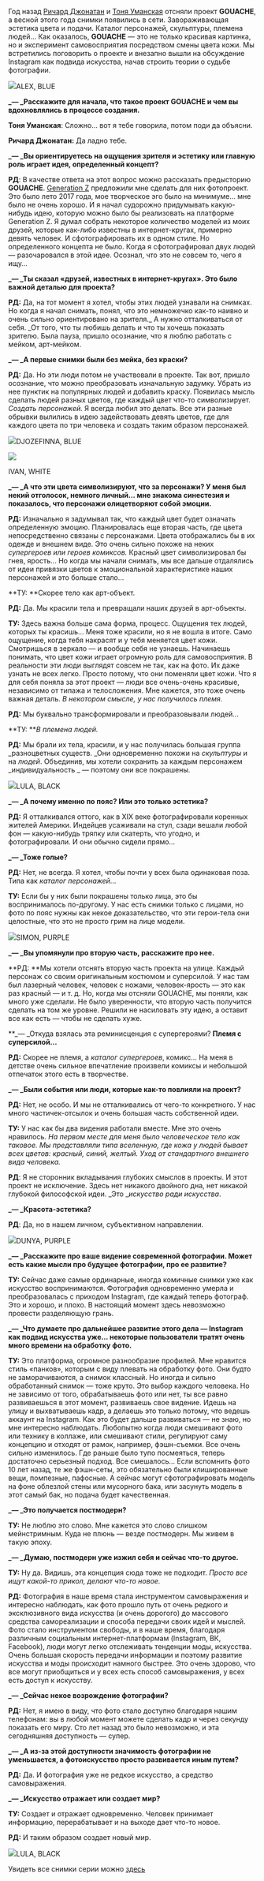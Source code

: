 Год назад [Ричард Джонатан](https://www.instagram.com/richard_jonathan_miles/) и [Тоня Уманская](https://www.instagram.com/umanskayat/) отсняли проект **GOUACHE**, а весной этого года снимки появились в сети. Завораживающая эстетика цвета и подачи. Каталог персонажей, скульптуры, племена людей… Как оказалось, **GOUACHE** — это не только красивая картинка, но и эксперимент самовосприятия посредством смены цвета кожи. Мы встретились поговорить о проекте и внезапно вышли на обсуждение Instagram как подвида искусства, начав строить теории о судьбе фотографии.

![](https://assets.discours.io/unsafe/900x/production/image/98a43d60-a54f-11e8-bfc7-9b5979ddfe3f.jpeg)ALEX, BLUE

**_— _Расскажите для начала, что такое проект **GOUACHE** и чем вы вдохновлялись в процессе создания.**

**Тоня Уманская**: Сложно… вот я тебе говорила, потом поди да объясни.

**Ричард Джонатан:** Да ладно тебе.

**_— _Вы ориентируетесь на ощущения зрителя и эстетику или главную роль играет идея, определенный концепт?**

**РД**: В качестве ответа на этот вопрос можно рассказать предысторию **GOUACHE**. [Generation Z](http://generationz.club/) предложили мне сделать для них фотопроект. Это было лето 2017 года, мое творческое эго было на минимуме… мне было не очень хорошо. И я начал судорожно придумывать какую-нибудь идею, которую можно было бы реализовать на платформе Generation Z. Я думал собрать некоторое количество моделей из моих друзей, которые как-либо известны в интернет-кругах, примерно девять человек. И сфотографировать их в одном стиле. Но определенного концепта не было. Когда я сфотографировал двух людей — разочаровался в этой идее. Осознал, что это не совсем то, чего я ищу…

**_— _Ты сказал «друзей, известных в интернет-кругах». Это было важной деталью для проекта?**

**РД:** Да, на тот момент я хотел, чтобы этих людей узнавали на снимках. Но когда я начал снимать, понял, что это немножечко как-то наивно и очень сильно ориентировано на зрителя._ А нужно отталкиваться от себя. _От того, что ты любишь делать и что ты хочешь показать зрителю. Была пауза, пришло осознание, что я люблю работать с мейком, арт-мейком.

**_— _А первые снимки были без мейка, без краски?**

**РД:** Да. Но эти люди потом не участвовали в проекте. Так вот, пришло осознание, что можно преобразовать изначальную задумку. Убрать из нее пунктик на популярных людей и добавить краску. Появилась мысль сделать людей разных цветов, где каждый цвет что-то символизирует. _Создать персонажей._ Я всегда любил это делать. Все эти разные обрывки вылились в идею задействовать девять цветов, где для каждого цвета по три человека и создать таким образом персонажей.

![](https://assets.discours.io/unsafe/900x/production/image/9918d120-a54f-11e8-bfc7-9b5979ddfe3f.jpeg)DJOZEFINNA, BLUE

![](https://assets.discours.io/unsafe/900x/production/image/998c5370-a54f-11e8-bfc7-9b5979ddfe3f.jpeg)

IVAN, WHITE

**_— _А что эти цвета символизируют, что за персонажи? У меня был некий отголосок, немного личный… мне знакома синестезия и показалось, что персонажи олицетворяют собой эмоции.**

**РД:** Изначально я задумывал так, что каждый цвет будет означать определенную эмоцию. Планировалась еще вторая часть, где цвета непосредственно связаны с персонажами. Цвета отображались бы в их одежде и внешнем виде. Это очень сильно похоже на неких _супергероев или героев комиксов._ Красный цвет символизировал бы гнев, ярость… Но когда мы начали снимать, мы все дальше отдалялись от идеи привязки цветов к эмоциональной характеристике наших персонажей и это больше стало…

**ТУ: **Скорее тело как арт-объект.

**РД:** Да. Мы красили тела и превращали наших друзей в арт-объекты.

**ТУ:** Здесь важна больше сама форма, процесс. Ощущения тех людей, которых ты красишь… Меня тоже красили, но я не вошла в итоге. Само ощущение, когда тебя накрасят и у тебя меняется цвет кожи. Смотришься в зеркало — и вообще себя не узнаешь. Начинаешь понимать, что цвет кожи играет огромную роль для самовосприятия. В реальности эти люди выглядят совсем не так, как на фото. Их даже узнать не всех легко. Просто потому, что они поменяли цвет кожи. Что я для себя поняла за этот проект — люди все очень-очень красивые, независимо от типажа и телосложения. Мне кажется, это тоже очень важная деталь. _В некотором смысле, у нас получилось племя._

**РД:** Мы буквально трансформировали и преобразовывали людей…

**ТУ: **_В племена людей._

**РД:** Мы брали их тела, красили, и у нас получилась большая группа _разноцветных существ. _Они одновременно похожи на _скульптуры_ и на _людей_. Объединив, мы хотели сохранить за каждым персонажем _индивидуальность _ — поэтому они все покрашены.

![](https://assets.discours.io/unsafe/900x/production/image/99ed8640-a54f-11e8-bfc7-9b5979ddfe3f.jpeg)LULA, BLACK

**_— _А почему именно по пояс? Или это только эстетика?**

**РД:** Я отталкивался оттого, как в XIX веке фотографировали коренных жителей Америки. Индейцев усаживали на стул, сзади вешали любой фон — какую-нибудь тряпку или скатерть, что угодно, и фотографировали. И они обычно сидели прямо…

**_— _Тоже голые?**

**РД:** Нет, не всегда. Я хотел, чтобы почти у всех была одинаковая поза. Типа как _каталог персонажей_…

**ТУ:** Если бы у них были покрашены только лица, это бы воспринималось по-другому. У нас есть снимки только с лицами, но фото по пояс нужны как некое доказательство, что эти герои-тела они целостные, что это не просто грим на лице модели.

![](https://assets.discours.io/unsafe/900x/production/image/9a713530-a54f-11e8-bfc7-9b5979ddfe3f.jpeg)SIMON, PURPLE

**_— _Вы упомянули про вторую часть, расскажите про нее.**

**РД: **Мы хотели отснять вторую часть проекта на улице. Каждый персонаж со своим оригинальным костюмом и суперсилой. У нас там был лазерный человек, человек с ножами, человек-ярость — это как раз красный — и т. д. Но, когда мы отсняли GOUACHE, мы поняли, как много уже сделали. Не было уверенности, что вторую часть получится сделать на том же уровне. Решили не насиловать эту идею, а оставит все как есть — чтобы не сделать хуже.

**_— _Откуда взялась эта реминисценция с супергероями? **Племя с суперсилой…**

**РД:** Скорее не племя, а _каталог супергероев_, комикс… На меня в детстве очень сильное впечатление произвели комиксы и небольшой отпечаток этого есть в творчестве.

**_— _Были события или люди, которые как-то повлияли на проект?**

**РД:** Нет, не особо. И мы не отталкивались от чего-то конкретного. У нас много частичек-отсылок и очень большая часть собственной идеи.

**ТУ:** У нас как бы два видения работали вместе. Мне это очень нравилось. _На первом месте для меня было человеческое тело как таковое. Мы представляли типа вселенную, где кожа у людей бывает всех цветов: красный, синий, желтый. Уход от стандартного внешнего вида человека._

**РД**: Я не сторонник вкладывания глубоких смыслов в проекты. И этот проект не исключение. Здесь нет никакого двойного дна, нет никакой глубокой философской идеи. _Это __искусство ради искусства_.

**_— _Красота-эстетика?**

**РД**: Да, но в нашем личном, субъективном направлении.

![](https://assets.discours.io/unsafe/900x/production/image/9adf8760-a54f-11e8-bfc7-9b5979ddfe3f.jpeg)DUNYA, PURPLE

**_— _Расскажите про ваше видение современной фотографии. Может есть какие мысли про будущее фотографии, про ее развитие?**

**ТУ:** Сейчас даже самые ординарные, иногда комичные снимки уже как искусство воспринимаются. Фотография одновременно умерла и преобразовалась с приходом Instagram, где каждый теперь фотограф. Это и хорошо, и плохо. В настоящий момент здесь невозможно провести разделяющую грань.

**_— _Что думаете про дальнейшее развитие этого дела — **Instagram** как подвид искусства уже… некоторые пользователи тратят очень много времени на обработку фото.**

**ТУ:** Это платформа, огромное разнообразие профилей. Мне нравится стиль «панков»﻿, которым с виду плевать на обработку фото. Они будто не заморачиваются, а снимок классный. Но иногда и сильно обработанный снимок — тоже круто. Это выбор каждого человека. Но не зависимо от того, обрабатываешь фото или нет, ты все равно развиваешься в этот момент, развиваешь свое видение. Идешь на улицу и выхватываешь кадр, а делаешь это только потому, что ведешь аккаунт на Instagram. Как это будет дальше развиваться — не знаю, но мне интересно наблюдать. Любопытно когда люди смешивают фото или технику в коллаже, или смешивают стили, регулируют саму концепцию и отходят от рамок, например, фэшн-съемки. Все очень сильно изменилось. Где раньше было тупо посмеяться, теперь достаточно серьезный подход. Все смешалось… Если вспомнить фото 10 лет назад, те же фэшн-сеты, это обязательно были клишированные вещи, помпезные, пафосные. А сейчас могут сфотографировать модель на фоне облезлой стены или мусорного бака, или засунуть модель в этот самый бак, но подача будет качественная.

**_— _Это получается постмодерн?**

**ТУ:** Не люблю это слово. Мне кажется это слово слишком мейнстримным. Куда не плюнь — везде постмодерн. Мы живем в такую эпоху. 

**_— _Думаю, постмодерн уже изжил себя и сейчас что-то другое.**

**ТУ:** Ну да. Видишь, эта концепция сюда тоже не подходит. _Просто все ищут какой-то прикол, делают что-то новое._

**РД:** Фотография в наше время стала инструментом самовыражения и интересно наблюдать, как фото прошло путь от очень редкого и эксклюзивного вида искусства (и очень дорогого) до массового средства самореализации и способа передачи своих идей и мыслей. Фото стало инструментом свободы, и в наше время, благодаря различным социальным интернет-платформам (Instagram, ВК, Facebook), люди могут легко отслеживать тенденции моды, искусства. Очень большая скорость передачи информации и поэтому развитие искусства и моды происходит намного быстрее. Это очень здорово, что все могут приобщиться и у всех есть способ самовыражения, у всех есть доступ к искусству.

**_— _Сейчас некое возрождение фотографии?**

**РД:** Нет, я имею в виду, что фото стало доступно благодаря нашим телефонам: вы в любой момент можете сделать кадр и через секунду показать его миру. Сто лет назад это было невозможно, и эта сегодняшняя доступность — супер.

**_— _А из-за этой доступности значимость фотографии не уменьшается, а фотоискусство просто развивается иным путем?**

**РД:** Да. И фотография уже не редкое искусство, а средство самовыражения. 

**_— _Искусство отражает или создает мир?**

**ТУ:** Создает и отражает одновременно. Человек принимает информацию, перерабатывает и на выходе дает что-то новое.

**РД:** И таким образом создает новый мир.

![](https://assets.discours.io/unsafe/900x/production/image/9b2e43a0-a54f-11e8-bfc7-9b5979ddfe3f.jpeg)LULA, BLACK

Увидеть все снимки серии можно [здесь](https://vk.com/richard_jonathan_miles?z=album27243913_253159695)
